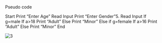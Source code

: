 Pseudo code

Start
 Print “Enter Age”
 Read Input
 Print “Enter Gender”5. Read Input
 If g=male
 If a>18
 Print “Adult”
 Else
 Print “Minor”
 Else if g=female
 If a>16
 Print “Adult”
 Else
 Print “Minor”
 End
 
 ![3](https://user-images.githubusercontent.com/118686647/210239428-9dd727c1-36db-4d6b-bee3-166de10a226b.jpg)

